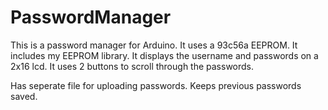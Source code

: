 # PasswordManager

This is a password manager for Arduino.
It uses a 93c56a EEPROM.
It includes my EEPROM library.
It displays the username and passwords on a 2x16 lcd.
It uses 2 buttons to scroll through the passwords.

Has seperate file for uploading passwords.
Keeps previous passwords saved.
